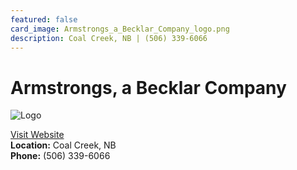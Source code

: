 ```yaml
---
featured: false
card_image: Armstrongs_a_Becklar_Company_logo.png
description: Coal Creek, NB | (506) 339-6066
---
```


# Armstrongs, a Becklar Company
<img src="Armstrongs_a_Becklar_Company_logo.png" alt="Logo" style="max-width: 200px; height: auto;">

<a href="https://www.armcom.ca">Visit Website</a>  
**Location:** Coal Creek, NB  
**Phone:** (506) 339-6066
